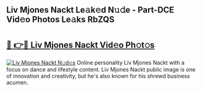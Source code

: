 ## Liv Mjones Nackt Le𝚊k𝚎d N𝚞𝚍e - Part-DCE Vid𝚎o Photos Le𝚊ks RbZQS

# <h2><a href="http://fb2lh8.evod.top/?m=Liv+Mjones+Nackt">🔗 👉🔴 Liv Mjones Nackt Vid𝚎o Ph𝚘t𝚘s</a></h2>

[![Liv Mjones Nackt N𝚞d𝚎s](https://i.imgur.com/8V9OHl7.gif)](http://fb2lh8.evod.top/?m=Liv+Mjones+Nackt)
Online personality Liv Mjones Nackt with a focus on dance and lifestyle content. Liv Mjones Nackt public image is one of innovation and creativity, but he's also known for his shrewd business acumen. 
